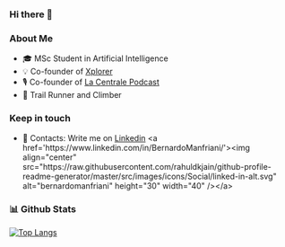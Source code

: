 ### Hi there 👋

### About Me
- 🎓 MSc Student in Artificial Intelligence 
- 💡 Co-founder of   [Xplorer]([https://link-url-here.org](https://xplorer-platform.com/))
- 🎙️ Co-founder of  [La Centrale Podcast]([[https://link-url-here.org](https://xplorer-platform.com/)](https://www.youtube.com/@lacentralepodcast)) 
- 🗻 Trail Runner and Climber

### Keep in touch
- 📧 Contacts: Write me on [Linkedin]([https://www.linkedin.com/in/salah-jebali-dev](https://www.linkedin.com/in/bernardo-manfriani-563819151/))
<a href='https://www.linkedin.com/in/BernardoManfriani/'><img align="center" src="https://raw.githubusercontent.com/rahuldkjain/github-profile-readme-generator/master/src/images/icons/Social/linked-in-alt.svg" alt="bernardomanfriani" height="30" width="40" /></a>

### 📊 Github Stats

[![Top Langs](https://github-readme-stats.vercel.app/api/top-langs/?username=BernardoManfriani&layout=compact&theme=vision-friendly-dark)](https://github.com/anuraghazra/github-readme-stats)
